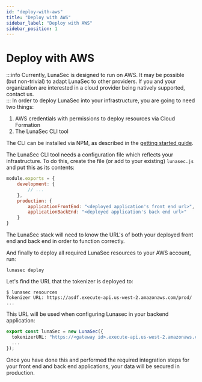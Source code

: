 ```yaml
---
id: "deploy-with-aws"
title: "Deploy with AWS"
sidebar_label: "Deploy with AWS"
sidebar_position: 1
---
```

<!--
  ~ Copyright by LunaSec (owned by Refinery Labs, Inc)
  ~
  ~ Licensed under the Creative Commons Attribution-ShareAlike 4.0 International
  ~ (the "License"); you may not use this file except in compliance with the
  ~ License. You may obtain a copy of the License at
  ~
  ~ https://creativecommons.org/licenses/by-sa/4.0/legalcode
  ~
  ~ See the License for the specific language governing permissions and
  ~ limitations under the License.
  ~
-->
# Deploy with AWS
:::info
Currently, LunaSec is designed to run on AWS. It may be possible (but non-trivial) to adapt LunaSec to other providers.
If you and your organization are interested in a cloud provider being natively supported, contact us.  
:::
In order to deploy LunaSec into your infrastructure, you are going to need two things:

1. AWS credentials with permissions to deploy resources via Cloud Formation
2. The LunaSec CLI tool

The CLI can be installed via NPM, as described in the [getting started guide](/pages/getting-started/dedicated-tokenizer/introduction/#cli). 

The LunaSec CLI tool needs a configuration file which reflects your infrastructure. To do this, create the file (or add to your existing) `lunasec.js`
and put this as its contents:
```js
module.exports = {
    development: {
        // ...
    },
    production: {
        applicationFrontEnd: "<deployed application's front end url>",
        applicationBackEnd: "<deployed application's back end url>"
    }
}
```

The LunaSec stack will need to know the URL's of both your deployed front end and back end in order to function correctly.

And finally to deploy all required LunaSec resources to your AWS account, run:
```shell
lunasec deploy
```

Let's find the URL that the tokenizer is deployed to:
```shell
$ lunasec resources
Tokenizer URL: https://asdf.execute-api.us-west-2.amazonaws.com/prod/
...
```

This URL will be used when configuring Lunasec in your backend application:

```typescript
export const lunaSec = new LunaSec({
  tokenizerURL: "https://<gateway id>.execute-api.us-west-2.amazonaws.com/prod/",
  ...
});
```

Once you have done this and performed the required integration steps for your front end and back end applications, your data will be secured in production.